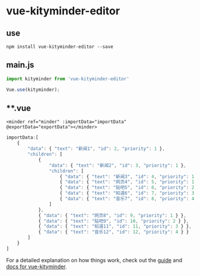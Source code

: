 # vue-kityminder-editor

## use

`npm install vue-kityminder-editor --save`

## main.js
```js
import kityminder from 'vue-kityminder-editor'

Vue.use(kityminder);
```
## **.vue

`<minder ref="minder" :importData="importData" @exportData="exportData"></minder>`

```js
importData:[
    {
        "data": { "text": "新闻1", "id": 2, "priority": 1 },
        "children": [
            { 
                "data": { "text": "新闻2", "id": 3, "priority": 1 },
                "children": [
                    { "data": { "text": "新闻3", "id": 4, "priority": 1 }},
                    { "data": { "text": "网页4", "id": 5, "priority": 1 } },
                    { "data": { "text": "贴吧5", "id": 6, "priority": 2 } },
                    { "data": { "text": "知道6", "id": 7, "priority": 3 } },
                    { "data": { "text": "音乐7", "id": 8, "priority": 4 } }
                ]
            },
            { "data": { "text": "网页8", "id": 9, "priority": 1 } },
            { "data": { "text": "贴吧9", "id": 10, "priority": 2 } },
            { "data": { "text": "知道11", "id": 11, "priority": 3 } },
            { "data": { "text": "音乐12", "id": 12, "priority": 4 } }
        ]
    }
]
```

For a detailed explanation on how things work, check out the [guide](https://gitee.com/chenhaifei/vue-kityminder.git) and [docs for vue-kityminder](https://gitee.com/chenhaifei/vue-kityminder.git).
